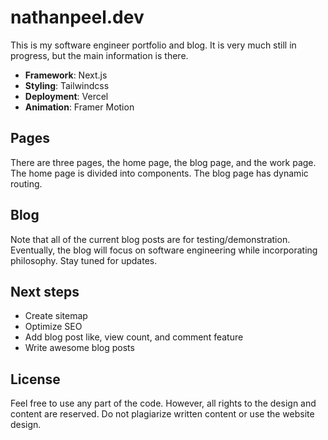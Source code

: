 
# nathanpeel.dev

This is my software engineer portfolio and blog. It is very much still in progress, but the main information is there. 
- **Framework**: Next.js
- **Styling**: Tailwindcss
- **Deployment**: Vercel
- **Animation**: Framer Motion

## Pages

There are three pages, the home page, the blog page, and the work page. The home page is divided into components. The blog page has dynamic routing. 

## Blog

Note that all of the current blog posts are for testing/demonstration. Eventually, the blog will focus on software engineering while incorporating philosophy. Stay tuned for updates.

## Next steps

- Create sitemap
- Optimize SEO
- Add blog post like, view count, and comment feature
- Write awesome blog posts

## License

Feel free to use any part of the code. However, all rights to the design and content are reserved. Do not plagiarize written content or use the website design.
